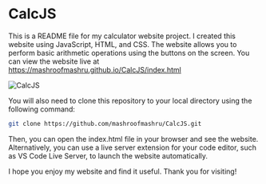 # CalcJS
This is a README file for my calculator website project. I created this website using JavaScript, HTML, and CSS. The website allows you to perform basic arithmetic operations using the buttons on the screen. You can view the website live at https://mashroofmashru.github.io/CalcJS/index.html

![CalcJS](https://github.com/mashroofmashru/CalcJS/assets/136979239/391fdc8e-14a3-4d01-b410-b727f875cb67)

You will also need to clone this repository to your local directory using the following command:
```bash
git clone https://github.com/mashroofmashru/CalcJS.git
```
Then, you can open the index.html file in your browser and see the website. Alternatively, you can use a live server extension for your code editor, such as VS Code Live Server, to launch the website automatically.


I hope you enjoy my website and find it useful. Thank you for visiting!
